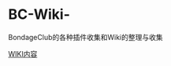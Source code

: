 # BC-Wiki-
BondageClub的各种插件收集和Wiki的整理与收集


[WIKI内容](https://github.com/iceriny/Plug-in_and_its_wiki_Collection/wiki)
